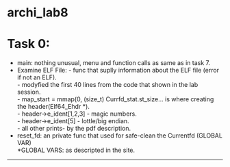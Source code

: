 # archi_lab8

# Task 0: <br />
* main: nothing unusual, menu and function calls as same as in task 7.<br />
* Examine ELF File: - func that suplly information about the ELF file (error if not an ELF).<br />
                    </t>- modyfied the first 40 lines from the code that shown in the lab session.</br>
                    - map_start = mmap(0, (size_t) Currfd_stat.st_size... is where creating the header(Elf64_Ehdr *).</br>
                    - header->e_ident[1,2,3] - magic numbers.</br>
                    - header->e_ident[5] - lottle/big endian. </br>
                    - all other prints- by the pdf description.</br>
* reset_fd: an private func that used for safe-clean the Currentfd (GLOBAL VAR)</br>
*GLOBAL VARS: as descripted in the site.</br>
                    
--------------------------------------------------------------------------
